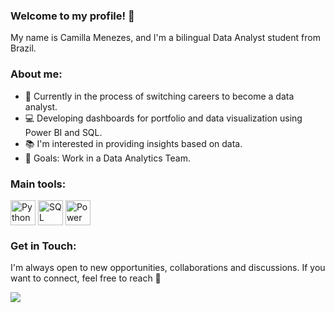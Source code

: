 ### Welcome to my profile! 👋

My name is Camilla Menezes, and I'm a bilingual Data Analyst student from Brazil.


### About me:

- 🔭 Currently in the process of switching careers to become a data analyst.
- 💻 Developing dashboards for portfolio and data visualization using Power BI and SQL.
- 📚 I'm interested in providing insights based on data.
- 🎯 Goals: Work in a Data Analytics Team.

### Main tools:

<div style="display: inline_block">
  <img align="center" alt="Python" height="40" width="40" src="https://github.com/camilla-menezes/Portfolio/blob/main/linguagens/python.png?raw=true">
  <img align="center" alt="SQL" height="40" width="40" src="https://github.com/camilla-menezes/Portfolio/blob/main/linguagens/sql.png?raw=true">
  <img align="center" alt="Power BI" height="40" width="40" src="https://github.com/camilla-menezes/Portfolio/blob/main/linguagens/power%20bi.png?raw=true">
</div>


### Get in Touch:

I'm always open to new opportunities, collaborations and discussions. If you want to connect, feel free to reach 🚀
<div style="display: inline_block">
  <a href="www.linkedin.com/in/camilla-menezes-camillamenezes"> 
    <img src="https://camo.githubusercontent.com/d90c501c7f68295cfcab6a68b761ba5b1101292b8ac9895eaeca253df2e53eb3/68747470733a2f2f696d672e736869656c64732e696f2f62616467652f6c696e6b6564696e2d2532333030373742352e7376673f267374796c653d666f722d7468652d6261646765266c6f676f3d6c696e6b6564696e266c6f676f436f6c6f723d7768697465">
  </a>
</div>

